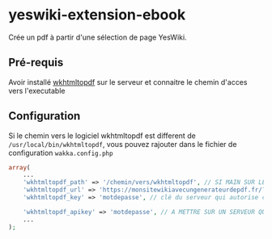 # yeswiki-extension-ebook
Crée un pdf à partir d'une sélection de page YesWiki.

## Pré-requis
Avoir installé [wkhtmltopdf](https://wkhtmltopdf.org/) sur le serveur et connaitre le chemin d'acces vers l'executable

## Configuration
Si le chemin vers le logiciel wkhtmltopdf est different de `/usr/local/bin/wkhtmltopdf`, vous pouvez rajouter dans le fichier de configuration `wakka.config.php` 

```php
array(
    ...
    'wkhtmltopdf_path' => '/chemin/vers/wkhtmltopdf', // SI MAIN SUR LE SERVEUR : lien vers l'executable wkhtmltopdf
    'wkhtmltopdf_url' => 'https://monsitewikiavecungenerateurdepdf.fr/?PagePrincipale/pdf', // SINON : l'url du wiki avec l'option pdf qui marche
    'wkhtmltopdf_key' => 'motdepasse', // clé du serveur qui autorise ce wiki a generer des pdf

    'wkhtmltopdf_apikey' => 'motdepasse', // A METTRE SUR UN SERVEUR QUI PARTAGE LES FONCTIONS DE GENERATEUR DE PDF défini le mot de passe pour la clé pour les autres wikis
    ...
); 
```
